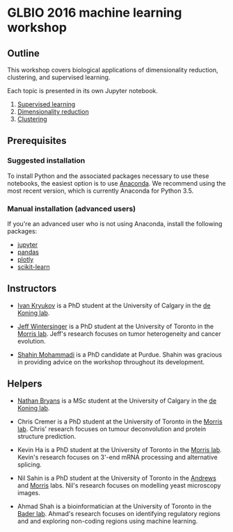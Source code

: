 # GLBIO 2016 machine learning workshop

## Outline

This workshop covers biological applications of dimensionality reduction,
clustering, and supervised learning.

Each topic is presented in its own Jupyter notebook.

1. [Supervised learning](supervised_learning/Supervised_learning.ipynb)
2. [Dimensionality reduction](dimensionality_reduction/Dimensionality_reduction.ipynb)
3. [Clustering](clustering/Clustering.ipynb)


## Prerequisites

### Suggested installation

To install Python and the associated packages necessary to use these notebooks,
the easiest option is to use [Anaconda](https://www.continuum.io/downloads). We
recommend using the most recent version, which is currently Anaconda for Python
3.5.

### Manual installation (advanced users)

If you're an advanced user who is not using Anaconda, install the following packages:

* [jupyter](https://pypi.python.org/pypi/jupyter)
* [pandas](https://pypi.python.org/pypi/pandas)
* [plotly](https://pypi.python.org/pypi/plotly)
* [scikit-learn](https://pypi.python.org/pypi/scikit-learn)


## Instructors

* [Ivan Kryukov](https://twitter.com/i_krukov) is a PhD student at the
  University of Calgary in the [de Koning lab](http://lab.jasondk.io/).

* [Jeff Wintersinger](http://jeff.wintersinger.org) is a PhD student at the
  University of Toronto in the [Morris lab](http://www.morrislab.ca/). Jeff's
  research focuses on tumor heterogeneity and cancer evolution.

* [Shahin Mohammadi](https://www.cs.purdue.edu/homes/mohammas/) is a PhD
  candidate at Purdue. Shahin was gracious in providing advice on the workshop
  throughout its development.


## Helpers

* [Nathan Bryans](http://nathanbryans.ca/) is a MSc student at the
  University of Calgary in the [de Koning lab](http://lab.jasondk.io/).

* Chris Cremer is a PhD student at the University of Toronto in the [Morris
  lab](http://www.morrislab.ca/). Chris' research focuses on tumour
  deconvolution and protein structure prediction.

* Kevin Ha is a PhD student at the University of Toronto in the [Morris
  lab](http://www.morrislab.ca/). Kevin's research focuses on 3'-end mRNA
  processing and alternative splicing.

* Nil Sahin is a PhD student at the University of Toronto in the
  [Andrews](http://sites.utoronto.ca/andrewslab/) and
  [Morris](http://www.morrislab.ca/) labs. Nil's research focuses on modelling
  yeast microscopy images.

* Ahmad Shah is a bioinformatician at the University of Toronto in the [Bader
  lab](http://baderlab.org/). Ahmad's research focuses on identifying
  regulatory regions and and exploring non-coding regions using machine
  learning.
